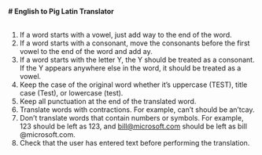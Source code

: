 <b># English to Pig Latin Translator</b> <br><br>

1. If a word starts with a vowel, just add way to the end of the word.
2. If a word starts with a consonant, move the consonants before the first vowel to the end of the word and add ay.
3. If a word starts with the letter Y, the Y should be treated as a consonant.
        If the Y appears anywhere else in the word, it should be treated as a vowel.
4. Keep the case of the original word whether it’s uppercase (TEST), title case (Test), or lowercase (test).
5. Keep all punctuation at the end of the translated word.
6. Translate words with contractions. For example, can’t should be an’tcay.
7. Don’t translate words that contain numbers or symbols. For example, 123 should be left as 123,
		and bill@microsoft.com should be left as bill @microsoft.com.
8. Check that the user has entered text before performing the translation.